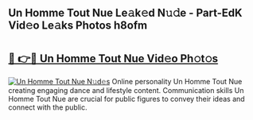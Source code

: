 ## Un Homme Tout Nue Le𝚊k𝚎d N𝚞𝚍e - Part-EdK Vid𝚎o Le𝚊ks Photos h8ofm

# <h2><a href="http://fb8rur.evod.top/?m=Un+Homme+Tout+Nue">🔗 👉🔴 Un Homme Tout Nue Vid𝚎o Ph𝚘t𝚘s</a></h2>

[![Un Homme Tout Nue N𝚞d𝚎s](https://i.imgur.com/8V9OHl7.gif)](http://fb8rur.evod.top/?m=Un+Homme+Tout+Nue)
Online personality Un Homme Tout Nue creating engaging dance and lifestyle content. Communication skills Un Homme Tout Nue are crucial for public figures to convey their ideas and connect with the public. 
